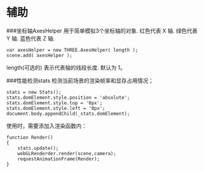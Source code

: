 辅助
===


###坐标轴AxesHelper
用于简单模拟3个坐标轴的对象.
红色代表 X 轴. 绿色代表 Y 轴. 蓝色代表 Z 轴.

    var axesHelper = new THREE.AxesHelper( length );
    scene.add( axesHelper );
length(可选的) 表示代表轴的线段长度. 默认为 1。

###性能检测stats
检测当前场景的渲染帧率和显存占用情况；

    stats = new Stats();
    stats.domElement.style.position = 'absolute';
    stats.domElement.style.top = '0px';
    stats.domElement.style.left = '0px';
    document.body.appendChild(_stats.domElement);
使用时，需要添加入渲染函数内：

    function Render()
    {
        stats.update();
        webGLRenderder.render(scene,camera);
        requestAnimationFrame(Render);
    }